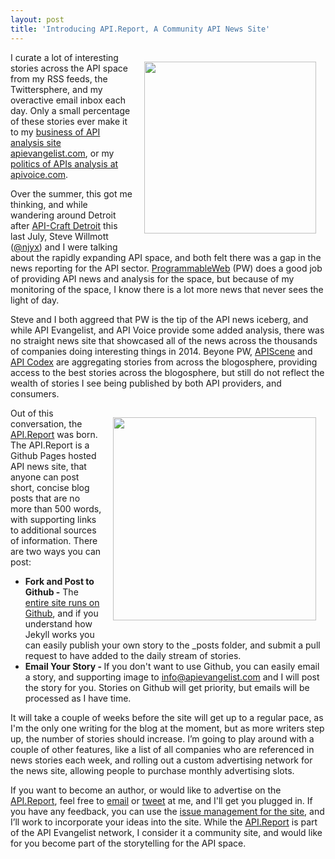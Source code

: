 ```yaml
---
layout: post
title: 'Introducing API.Report, A Community API News Site'
---
```

<p><a href="http://api.report/"><img style="padding: 15px;" src="https://s3.amazonaws.com/kinlane-productions/api-report/api-report-logo.png" alt="" width="275" align="right" /></a></p>
<p>I curate a lot of interesting stories across the API space from my RSS feeds, the Twittersphere, and my overactive email inbox each day. Only a small percentage of these stories ever make it to my <a href="http://apievangelist.com">business of API analysis site apievangelist.com</a>, or my <a href="http://apivoice.com">politics of APIs analysis at apivoice.com</a>.</p>
<p>Over the summer, this got me thinking, and while wandering around Detroit after <a href="http://api-craft.org/">API-Craft Detroit</a> this last July, Steve Willmott (<a href="https://twitter.com/njyx">@njyx</a>) and I were talking about the rapidly expanding API space, and both felt there was a gap in the news reporting for the API sector. <a href="http://www.programmableweb.com/">ProgrammableWeb</a>&nbsp;(PW)&nbsp;does a good job of providing API news and analysis for the space, but because of my monitoring of the space, I know there is a lot more news that never sees the light of day.</p>
<p>Steve and I both aggreed that PW is the tip of the API news iceberg, and while API Evangelist, and API Voice provide some added analysis, there was no straight news site that showcased all of the news across the thousands of companies doing interesting things in 2014. Beyone PW,&nbsp;<a href="http://apiscene.com/">APIScene</a> and <a href="http://apicodex.3scale.net/content/Welcome">API Codex</a> are aggregating stories from across the blogosphere, providing access to the best stories across the blogosphere, but still do not reflect the wealth of stories I see being published by both API providers, and consumers.</p>
<p><a href="http://api.report/"><img style="padding: 15px;" src="https://s3.amazonaws.com/kinlane-productions/api-report/api-report-news.png" alt="" width="325" align="right" /></a></p>
<p>Out of this conversation, the <a href="http://api.report/">API.Report</a> was born. The API.Report is a Github Pages hosted API news site, that anyone can post short, concise blog posts that are no more than 500 words, with supporting links to additional sources of information. There are two ways you can post:</p>
<ul class="mainlist">
<li><strong>Fork and Post to Github -</strong> The <a href="https://github.com/kinlane/api-report">entire site runs on Github</a>, and if you understand how Jekyll works you can easily publish your own story to the _posts folder, and submit a pull request to have added to the daily stream of stories. </li>
<li><strong>Email Your Story - </strong>If you don't want to use Github, you can easily email a story, and supporting image to <a href="mailto:info@apievangelist.com">info@apievangelist.com</a> and I will post the story for you. Stories on Github will get priority, but emails will be processed as I have time.</li>
</ul>
<p>It will take a couple of weeks before the site will get up to a regular pace, as I'm the only one writing for the blog at the moment, but as more writers step up, the number of stories should increase. I&rsquo;m going to play around with a couple of other features, like a list of all companies who are referenced in news stories each week, and rolling out a custom advertising network for the news site, allowing people to purchase monthly advertising slots.</p>
<p>If you want to become an author, or would like to advertise on the <a href="http://api.report/">API.Report</a>, feel free to <a href="mailto:info@apievangelist.com">email</a> or <a href="https://twitter.com/kinlane">tweet</a> at me, and I'll get you plugged in. If you have any feedback, you can use the <a href="https://github.com/kinlane/api-report/issues">issue management for the site</a>, and I&rsquo;ll work to incorporate your ideas into the site.  While the <a href="http://api.report/">API.Report</a> is part of the API Evangelist network, I consider it a community site, and would like for you become part of the storytelling for the API space.</p>